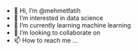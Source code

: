 - 👋 Hi, I’m @mehmetfatih
- 👀 I’m interested in data science
- 🌱 I’m currently learning machine learning
- 💞️ I’m looking to collaborate on 
- 📫 How to reach me ...

<!---
mehmetfatihdata/mehmetfatihdata is a ✨ special ✨ repository because its `README.md` (this file) appears on your GitHub profile.
You can click the Preview link to take a look at your changes.
--->
